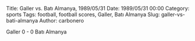 Title: Galler vs. Batı Almanya, 1989/05/31
Date: 1989/05/31 00:00
Category: sports
Tags: football, football scores, Galler, Batı Almanya
Slug: galler-vs-bati-almanya
Author: carbonero


Galler 0 - 0 Batı Almanya
